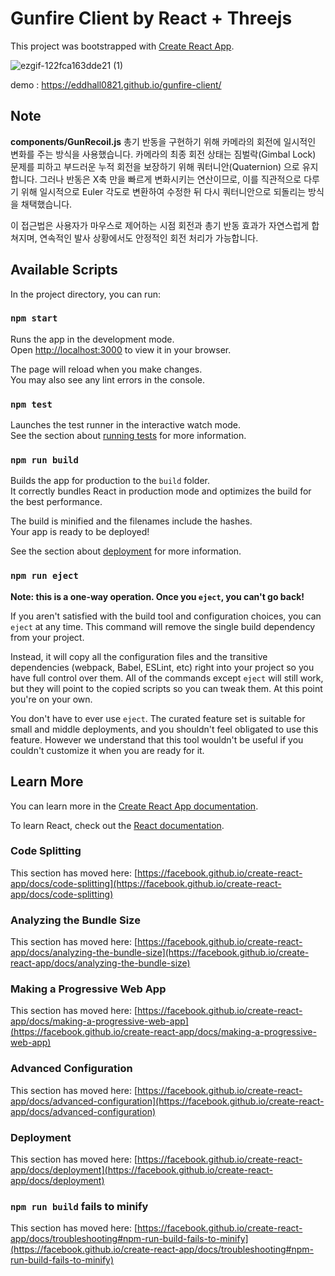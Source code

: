 # Gunfire Client by React + Threejs
This project was bootstrapped with [Create React App](https://github.com/facebook/create-react-app).



![ezgif-122fca163dde21 (1)](https://github.com/user-attachments/assets/61cfc9fb-3cdb-49d1-905e-c0505daa8690)

demo : https://eddhall0821.github.io/gunfire-client/

## Note

**components/GunRecoil.js** 
총기 반동을 구현하기 위해 카메라의 회전에 일시적인 변화를 주는 방식을 사용했습니다. 카메라의 최종 회전 상태는 짐벌락(Gimbal Lock) 문제를 피하고 부드러운 누적 회전을 보장하기 위해 쿼터니안(Quaternion) 으로 유지합니다. 그러나 반동은 X축 만을 빠르게 변화시키는 연산이므로, 이를 직관적으로 다루기 위해 일시적으로 Euler 각도로 변환하여 수정한 뒤 다시 쿼터니안으로 되돌리는 방식을 채택했습니다.

이 접근법은 사용자가 마우스로 제어하는 시점 회전과 총기 반동 효과가 자연스럽게 합쳐지며, 연속적인 발사 상황에서도 안정적인 회전 처리가 가능합니다.


## Available Scripts

In the project directory, you can run:

### `npm start`

Runs the app in the development mode.\
Open [http://localhost:3000](http://localhost:3000) to view it in your browser.

The page will reload when you make changes.\
You may also see any lint errors in the console.

### `npm test`

Launches the test runner in the interactive watch mode.\
See the section about [running tests](https://facebook.github.io/create-react-app/docs/running-tests) for more information.

### `npm run build`

Builds the app for production to the `build` folder.\
It correctly bundles React in production mode and optimizes the build for the best performance.

The build is minified and the filenames include the hashes.\
Your app is ready to be deployed!

See the section about [deployment](https://facebook.github.io/create-react-app/docs/deployment) for more information.

### `npm run eject`

**Note: this is a one-way operation. Once you `eject`, you can't go back!**

If you aren't satisfied with the build tool and configuration choices, you can `eject` at any time. This command will remove the single build dependency from your project.

Instead, it will copy all the configuration files and the transitive dependencies (webpack, Babel, ESLint, etc) right into your project so you have full control over them. All of the commands except `eject` will still work, but they will point to the copied scripts so you can tweak them. At this point you're on your own.

You don't have to ever use `eject`. The curated feature set is suitable for small and middle deployments, and you shouldn't feel obligated to use this feature. However we understand that this tool wouldn't be useful if you couldn't customize it when you are ready for it.


## Learn More

You can learn more in the [Create React App documentation](https://facebook.github.io/create-react-app/docs/getting-started).

To learn React, check out the [React documentation](https://reactjs.org/).

### Code Splitting

This section has moved here: [https://facebook.github.io/create-react-app/docs/code-splitting](https://facebook.github.io/create-react-app/docs/code-splitting)

### Analyzing the Bundle Size

This section has moved here: [https://facebook.github.io/create-react-app/docs/analyzing-the-bundle-size](https://facebook.github.io/create-react-app/docs/analyzing-the-bundle-size)

### Making a Progressive Web App

This section has moved here: [https://facebook.github.io/create-react-app/docs/making-a-progressive-web-app](https://facebook.github.io/create-react-app/docs/making-a-progressive-web-app)

### Advanced Configuration

This section has moved here: [https://facebook.github.io/create-react-app/docs/advanced-configuration](https://facebook.github.io/create-react-app/docs/advanced-configuration)

### Deployment

This section has moved here: [https://facebook.github.io/create-react-app/docs/deployment](https://facebook.github.io/create-react-app/docs/deployment)

### `npm run build` fails to minify

This section has moved here: [https://facebook.github.io/create-react-app/docs/troubleshooting#npm-run-build-fails-to-minify](https://facebook.github.io/create-react-app/docs/troubleshooting#npm-run-build-fails-to-minify)
